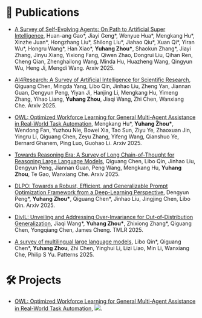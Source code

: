 # 📝 Publications

- [A Survey of Self-Evolving Agents: On Path to Artificial Super Intelligence](https://arxiv.org/pdf/2507.21046), Huan-ang Gao\*, Jiayi Geng\*, Wenyue Hua\*, Mengkang Hu\*, Xinzhe Juan\*, Hongzhang Liu\*, Shilong Liu\*, Jiahao Qiu\*, Xuan Qi\*, Yiran Wu\*, Hongru Wang\*, Han Xiao\*, **Yuhang Zhou\***, Shaokun Zhang\*, Jiayi Zhang, Jinyu Xiang, Yixiong Fang, Qiwen Zhao, Dongrui Liu, Qihan Ren, Cheng Qian, Zhenghailong Wang, Minda Hu, Huazheng Wang, Qingyun Wu, Heng Ji, Mengdi Wang. Arxiv 2025.

- [AI4Research: A Survey of Artificial Intelligence for Scientific Research](https://arxiv.org/abs/2507.01903), Qiguang Chen, Mingda Yang, Libo Qin, Jinhao Liu, Zheng Yan, Jiannan Guan, Dengyun Peng, Yiyan Ji, Hanjing Li, Mengkang Hu, Yimeng Zhang, Yihao Liang, **Yuhang Zhou**, Jiaqi Wang, Zhi Chen, Wanxiang Che. Arxiv 2025.

- [OWL: Optimized Workforce Learning for General Multi-Agent Assistance in Real-World Task Automation](https://arxiv.org/pdf/2505.23885), Mengkang Hu\*, **Yuhang Zhou\***, Wendong Fan, Yuzhou Nie, Bowei Xia, Tao Sun, Ziyu Ye, Zhaoxuan Jin, Yingru Li, Qiguang Chen, Zeyu Zhang, Yifeng Wang, Qianshuo Ye, Bernard Ghanem, Ping Luo, Guohao Li. Arxiv 2025.

- [Towards Reasoning Era: A Survey of Long Chain-of-Thought for Reasoning Large Language Models](https://arxiv.org/abs/2503.09567), Qiguang Chen, Libo Qin, Jinhao Liu, Dengyun Peng, Jiannan Guan, Peng Wang, Mengkang Hu, **Yuhang Zhou**, Te Gao, Wanxiang Che. Arxiv 2025.

- [DLPO: Towards a Robust, Efficient, and Generalizable Prompt Optimization Framework from a Deep-Learning Perspective](https://arxiv.org/pdf/2503.13413), Dengyun Peng\*, **Yuhang Zhou\***, Qiguang Chen\*, Jinhao Liu, Jingjing Chen, Libo Qin. Arxiv 2025.

- [DivIL: Unveiling and Addressing Over-Invariance for Out-of-Distribution Generalization](https://arxiv.org/abs/2502.12413), Jiaqi Wang\*, **Yuhang Zhou\***, Zhixiong Zhang\*, Qiguang Chen, Yongqiang Chen, James Cheng. TMLR 2025.

- [A survey of multilingual large language models](https://www.cell.com/patterns/fulltext/S2666-3899(24)00290-3), Libo Qin\*, Qiguang Chen\*, **Yuhang Zhou**, Zhi Chen, Yinghui Li, Lizi Liao, Min Li, Wanxiang Che, Philip S Yu. Patterns 2025.

# 🛠️ Projects

- [OWL: Optimized Workforce Learning for General Multi-Agent Assistance in Real-World Task Automation](https://github.com/camel-ai/owl), ![](https://img.shields.io/github/stars/camel-ai/owl).

<!-- <div class='paper-box'><div class='paper-box-image'><div><div class="badge">CVPR 2016</div><img src='images/500x300.png' alt="sym" width="100%"></div></div>
<div class='paper-box-text' markdown="1">

[Deep Residual Learning for Image Recognition](https://openaccess.thecvf.com/content_cvpr_2016/papers/He_Deep_Residual_Learning_CVPR_2016_paper.pdf)

**Kaiming He**, Xiangyu Zhang, Shaoqing Ren, Jian Sun

- Lorem ipsum dolor sit amet, consectetur adipiscing elit. Vivamus ornare aliquet ipsum, ac tempus justo dapibus sit amet. 
</div>
</div>

- [Lorem ipsum dolor sit amet, consectetur adipiscing elit. Vivamus ornare aliquet ipsum, ac tempus justo dapibus sit amet](https://github.com), A, B, C, **CVPR 2020** -->

